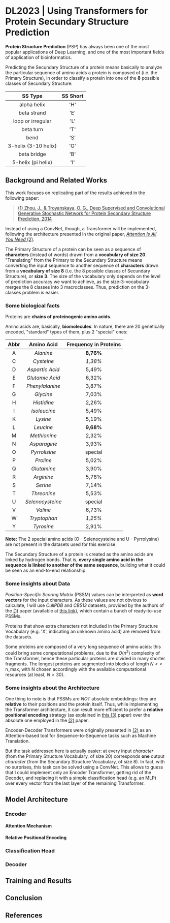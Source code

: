 # DL2023 | Using Transformers for Protein Secundary Structure Prediction

**Protein Structure Prediction** (PSP) has always been one of the most popular applications of Deep Learning, and one of the most important fields of application of bioinformatics.

Predicting the Secundary Structure of a protein means basically to analyze the particular sequence of amino acids a protein is composed of (i.e. the Primary Structure), in order to classify a protein into one of the **8** possible classes of Secundary Structure:

| SS Type     | SS Short    |
| :----: | :----: |
| alpha helix | 'H' |
| beta strand | 'E' |
| loop or irregular | 'L' |
| beta turn | 'T' |
| bend | 'S' |
| 3-helix (3-10 helix) | 'G' |
| beta bridge | 'B' |
| 5-helix (pi helix) | 'I' |

## Background and Related Works
This work focuses on replicating part of the results achieved in the following paper:
> [(1) Zhou, J., & Troyanskaya, O. G., Deep Supervised and Convolutional Generative Stochastic Network for Protein Secondary Structure Prediction, 2014](https://arxiv.org/abs/1403.1347)

Instead of using a ConvNet, though, a Transformer will be implemented, following the architecture presented in the original paper, [*Attention Is All You Need* (2)](https://arxiv.org/abs/1706.03762).

The Primary Structure of a protein can be seen as a sequence of **characters** (instead of words) drawn from a **vocabulary of size 20**. "Translating" from the Primary to the Secundary Structure means converting the input sequence to another sequence of **characters** drawn from a **vocabulary of size 8** (i.e. the 8 possible classes of Secundary Structure), or **size 3**.
The size of the vocabulary only depends on the level of prediction accuracy we want to achieve, as the size-3-vocabulary merges the 8 classes into 3 macroclasses. Thus, prediction on the 3-classes problem is easier.

### Some biological facts
Proteins are **chains of proteinogenic amino acids**.

Amino acids are, basically, **biomolecules**. In nature, there are 20 genetically encoded, "standard" types of them, plus 2 "special" ones:

|Abbr|Amino Acid|Frequency in Proteins|
|:-:|:-:|:-:|
| A | *Alanine*| **8,76%**|
| C | *Cysteine*| *1,38%*|
| D | *Aspartic Acid*| 5,49%|
| E | *Glutamic Acid*| 6,32%|
| F | *Phenylalanine*| 3,87%|
| G | *Glycine*| 7,03%|
| H | *Histidine*| 2,26%|
| I | *Isoleucine*| 5,49%|
| K | *Lysine*| 5,19%|
| L | *Leucine*| **9,68%**|
| M | *Methionine*| 2,32%|
| N | *Asparagine*| 3,93%|
| O | *Pyrrolisine*| special|
| P | *Proline*| 5,02%|
| Q | *Glutamine*| 3,90%|
| R | *Arginine*| 5,78%|
| S | *Serine*| 7,14%|
| T | *Threonine*| 5,53%|
| U | *Selenocysteine*| special|
| V | *Valine*| 6,73%|
| W | *Tryptophan*| *1,25%*|
| Y | *Tyrosine*| 2,91%|

**Note:** The 2 special amino acids (O - Selenocysteine and U - Pyrrolysine) are not present in the datasets used for this exercise.

The Secundary Structure of a protein is created as the amino acids are linked by hydrogen bonds. That is, **every single amino acid in the sequence is linked to another of the same sequence**, building what it could be seen as an end-to-end relationship.

### Some insights about Data
*Position-Specific Scoring Matrix* (PSSM) values can be interpreted as **word vectors** for the input characters. As these values are not obvious to calculate, I will use *CullPDB* and *CB513* datasets, provided by the authors of the [(1)](https://arxiv.org/abs/1403.1347) paper (available at [this link](https://www.princeton.edu/~jzthree/datasets/ICML2014)), which contain a bunch of ready-to-use PSSMs.

Proteins that show extra characters not included in the Primary Structure Vocabulary (e.g. 'X', indicating an unknown amino acid) are removed from the datasets.

Some proteins are composed of a very long sequence of amino acids: this could bring some computational problems, due to the $O(n^2)$ complexity of the Transformer, hence these particular proteins are divided in many shorter fragments. The longest proteins are segmented into blocks of length $N <<$ n_max, with N chosen accordingly with the available computational resources (at least, $N > 30$).

### Some insights about the Architecture
One thing to note is that PSSMs are *NOT* absolute embeddings: they are **relative** to their positions and the protein itself. Thus, while implementing the Transformer architecture, it can result more efficient to prefer a **relative positional encoding** strategy (as explained in [this (3)](https://arxiv.org/abs/1803.02155) paper) over the absolute one employed in the [(2)](https://arxiv.org/abs/1706.03762) paper.

Encoder-Decoder Transformers were originally presented in [(2)](https://arxiv.org/abs/1706.03762) as an Attention-based tool for Sequence-to-Sequence tasks such as Machine Translation.

But the task addressed here is actually easier: at every input *character* (from the Primary Structure Vocabulary, of size 20) corresponds **one** output *character* (from the Secundary Structure Vocabulary, of size 8). In fact, with no surprises, this task can be solved using a ConvNet.
This allows to guess that I could implement only an Encoder Transformer, getting rid of the Decoder, and replacing it with a simple classification head (e.g. an MLP) over every vector from the last layer of the remaining Transformer.

## Model Architecture

### Encoder

#### Attention Mechanism

#### Relative Positional Encoding

### Classification Head

### Decoder

## Training and Results

## Conclusion

## References
